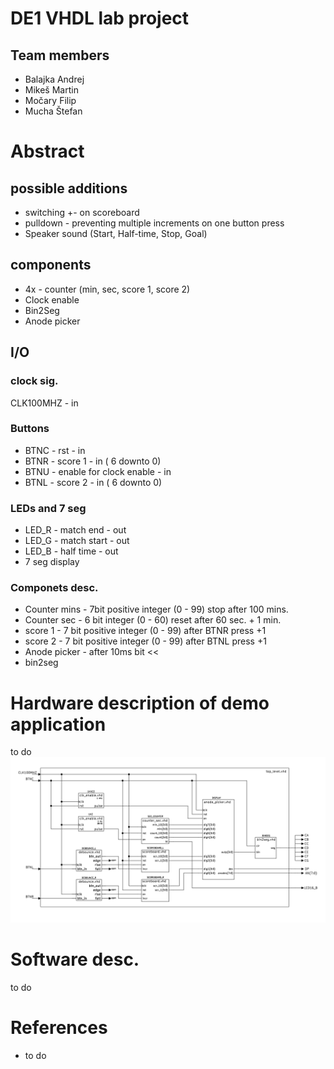 # DE1 VHDL lab project
## Team members
- Balajka Andrej
- Mikeš Martin
- Močary Filip
- Mucha Štefan

# Abstract
## possible additions
- switching +- on scoreboard
- pulldown - preventing multiple increments on one button press
- Speaker sound (Start, Half-time, Stop, Goal) 
## components
- 4x - counter (min, sec, score 1, score 2)
- Clock enable
- Bin2Seg
- Anode picker
## I/O
### clock sig.
CLK100MHZ        - in
### Buttons
- BTNC - rst     - in
- BTNR - score 1 - in ( 6 downto 0)
- BTNU - enable for clock enable - in
- BTNL - score 2 - in ( 6 downto 0)
### LEDs and 7 seg
- LED_R - match end   - out
- LED_G - match start - out
- LED_B - half time   - out
- 7 seg display
### Componets desc.
- Counter mins - 7bit positive integer (0 - 99) stop after 100 mins.
- Counter sec  - 6 bit integer (0 - 60) reset after 60 sec. + 1 min.
- score 1      - 7 bit positive integer (0 - 99) after BTNR press +1
- score 2      - 7 bit positive integer (0 - 99) after BTNL press +1
- Anode picker - after 10ms bit <<
- bin2seg
# Hardware description of demo application
to do
![test](images/top_level.svg)
# Software desc.
to do

# References
- to do
